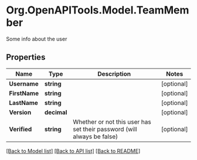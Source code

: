 # Org.OpenAPITools.Model.TeamMember
Some info about the user
## Properties

Name | Type | Description | Notes
------------ | ------------- | ------------- | -------------
**Username** | **string** |  | [optional] 
**FirstName** | **string** |  | [optional] 
**LastName** | **string** |  | [optional] 
**Version** | **decimal** |  | [optional] 
**Verified** | **string** | Whether or not this user has set their password (will always be false) | [optional] 

[[Back to Model list]](../README.md#documentation-for-models) [[Back to API list]](../README.md#documentation-for-api-endpoints) [[Back to README]](../README.md)

